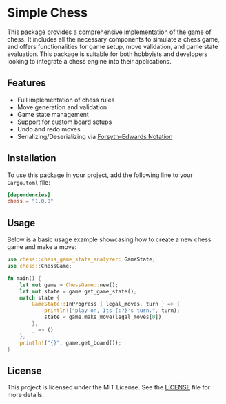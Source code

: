 # Simple Chess

This package provides a comprehensive implementation of the game of chess. It includes all the necessary components to
simulate a chess game, and offers functionalities for game setup, move validation, and game state evaluation. This
package is suitable for both hobbyists and developers looking to integrate a chess engine into their applications.

## Features

- Full implementation of chess rules
- Move generation and validation
- Game state management
- Support for custom board setups
- Undo and redo moves
- Serializing/Deserializing via [Forsyth–Edwards Notation](https://en.wikipedia.org/wiki/Forsyth%E2%80%93Edwards_Notation)

## Installation

To use this package in your project, add the following line to your `Cargo.toml` file:

```toml
[dependencies]
chess = "1.0.0"
```

## Usage

Below is a basic usage example showcasing how to create a new chess game and make a move:

```rust
use chess::chess_game_state_analyzer::GameState;
use chess::ChessGame;

fn main() {
    let mut game = ChessGame::new();
    let mut state = game.get_game_state();
    match state {
        GameState::InProgress { legal_moves, turn } => {
            println!("play on, Its {:?}'s turn.", turn);
            state = game.make_move(legal_moves[0])
        },
        _ => ()
    };
    println!("{}", game.get_board());
}
```

## License

This project is licensed under the MIT License. See the [LICENSE](LICENSE.txt) file for more details.